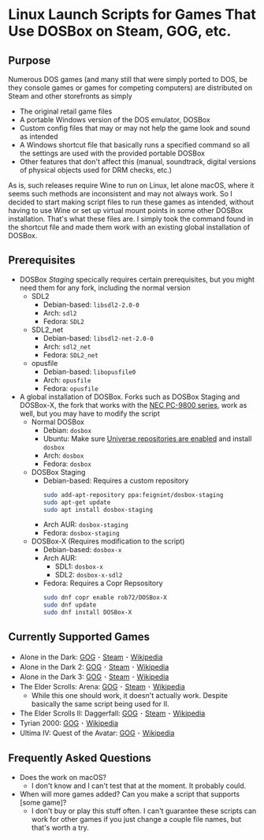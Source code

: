 # Linux Launch Scripts for Games That Use DOSBox on Steam, GOG, etc.

## Purpose
Numerous DOS games (and many still that were simply ported to DOS, be they console games or games for competing computers) are distributed on Steam and other storefronts as simply
- The original retail game files
- A portable Windows version of the DOS emulator, DOSBox
- Custom config files that may or may not help the game look and sound as intended
- A Windows shortcut file that basically runs a specified command so all the settings are used with the provided portable DOSBox
- Other features that don't affect this (manual, soundtrack, digital versions of physical objects used for DRM checks, etc.)

As is, such releases require Wine to run on Linux, let alone macOS, where it seems such methods are inconsistent and may not always work. So I decided to start making script files to run these games as intended, without having to use Wine or set up virtual mount points in some other DOSBox installation. That's what these files are. I simply took the command found in the shortcut file and made them work with an existing global installation of DOSBox.

## Prerequisites
- DOSBox *Staging* specically requires certain prerequisites, but you might need them for any fork, including the normal version
    - SDL2
        - Debian-based: `libsdl2-2.0-0`
        - Arch: `sdl2`
        - Fedora: `SDL2`
    - SDL2_net
        - Debian-based: `libsdl2-net-2.0-0`
        - Arch: `sdl2_net`
        - Fedora: `SDL2_net`
    - opusfile
        - Debian-based: `libopusfile0`
        - Arch: `opusfile`
        - Fedora: `opusfile`
- A global installation of DOSBox. Forks such as DOSBox Staging and DOSBox-X, the fork that works with the [NEC PC-9800 series](https://en.wikipedia.org/wiki/PC-98), work as well, but you may have to modify the script
    - Normal DOSBox
        - Debian: `dosbox`
        - Ubuntu: Make sure [Universe repositories are enabled](https://help.ubuntu.com/community/AddingRepositoriesHowto) and install `dosbox`
        - Arch: `dosbox`
        - Fedora: `dosbox`
    - DOSBox Staging
        - Debian-based: Requires a custom repository
            ```bash
            sudo add-apt-repository ppa:feignint/dosbox-staging
            sudo apt-get update
            sudo apt install dosbox-staging
            ```
        - Arch AUR: `dosbox-staging`
        - Fedora: `dosbox-staging`
    - DOSBox-X (Requires modification to the script)
        - Debian-based: `dosbox-x`
        - Arch AUR:
            - SDL1: `dosbox-x`
            - SDL2: `dosbox-x-sdl2`
        - Fedora: Requires a Copr Repsository
            ```bash
            sudo dnf copr enable rob72/DOSBox-X
            sudo dnf update
            sudo dnf install DOSBox-X
            ```

## Currently Supported Games
- Alone in the Dark: [GOG](https://www.gog.com/en/game/alone_in_the_dark_the_trilogy_123) ･ [Steam](https://store.steampowered.com/app/548090/Alone_in_the_Dark_1/) ･ [Wikipedia](https://en.wikipedia.org/wiki/Alone_in_the_Dark_(1992_video_game))
- Alone in the Dark 2: [GOG](https://www.gog.com/en/game/alone_in_the_dark_the_trilogy_123) ･ [Steam](https://store.steampowered.com/app/548890/Alone_in_the_Dark_2/) ･ [Wikipedia](https://en.wikipedia.org/wiki/Alone_in_the_Dark_2_(video_game))
- Alone in the Dark 3: [GOG](https://www.gog.com/en/game/alone_in_the_dark_the_trilogy_123) ･ [Steam](https://store.steampowered.com/app/548900/Alone_in_the_Dark_3/) ･ [Wikipedia](https://en.wikipedia.org/wiki/Alone_in_the_Dark_3)
- The Elder Scrolls: Arena: [GOG](https://www.gog.com/en/game/the_elder_scrolls_arena) ･ [Steam](https://store.steampowered.com/app/1812290/The_Elder_Scrolls_Arena/) ･ [Wikipedia](https://en.wikipedia.org/wiki/The_Elder_Scrolls:_Arena)
    - While this one should work, it doesn't actually work. Despite basically the same script being used for II.
- The Elder Scrolls II: Daggerfall: [GOG](https://www.gog.com/en/game/the_elder_scrolls_chapter_ii_daggerfall) ･ [Steam](https://store.steampowered.com/app/1812390/The_Elder_Scrolls_II_Daggerfall/) ･ [Wikipedia](https://en.wikipedia.org/wiki/The_Elder_Scrolls_II:_Daggerfall)
- Tyrian 2000: [GOG](https://www.gog.com/en/game/tyrian_2000) ･ [Wikipedia](https://en.wikipedia.org/wiki/Ultima_IV:_Quest_of_the_Avatar)
- Ultima IV: Quest of the Avatar: [GOG](https://www.gog.com/en/game/ultima_4) ･ [Wikipedia](https://en.wikipedia.org/wiki/Tyrian_(video_game))

## Frequently Asked Questions
- Does the work on macOS?
    - I don't know and I can't test that at the moment. It probably could.
- When will more games added? Can you make a script that supports [some game]?
    - I don't buy or play this stuff often. I can't guarantee these scripts can work for other games if you just change a couple file names, but that's worth a try.
